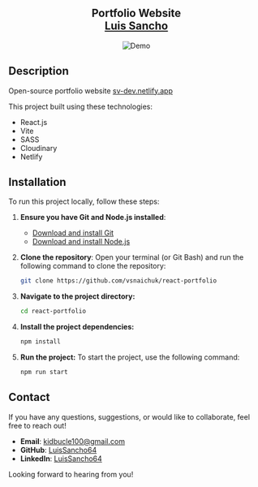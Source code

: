 <h2 align="center">
  Portfolio Website<br/>
  <a href="https://sv-dev.netlify.app/" target="_blank">Luis Sancho</a>
</h2>

<div align="center">
  <img alt="Demo" src="https://res.cloudinary.com/dx6tl6aa2/image/upload/v1727730717/portfolio/promo/promo-2024_jfnfwo.png" />
</div>

## Description

Open-source portfolio website <a href="https://sv-dev.netlify.app/" target="_blank">sv-dev.netlify.app</a> <br/>

This project built using these technologies:

- React.js
- Vite
- SASS
- Cloudinary
- Netlify

## Installation

To run this project locally, follow these steps:

1. **Ensure you have Git and Node.js installed**:

   - [Download and install Git](https://git-scm.com/downloads)
   - [Download and install Node.js](https://nodejs.org/en/download/)

2. **Clone the repository**:
   Open your terminal (or Git Bash) and run the following command to clone the repository:
   ```bash
   git clone https://github.com/vsnaichuk/react-portfolio
   ```
3. **Navigate to the project directory:**

   ```bash
   cd react-portfolio
   ```

4. **Install the project dependencies:**

   ```bash
   npm install
   ```

5. **Run the project:** To start the project, use the following command:
   ```bash
   npm run start
   ```

## Contact

If you have any questions, suggestions, or would like to collaborate, feel free to reach out!

- **Email**: kidbucle100@gmail.com
- **GitHub**: [LuisSancho64](https://github.com/LuisSancho64)
- **LinkedIn**: [LuisSancho64](https://www.linkedin.com/in/luis-sancho-b42323368/)


Looking forward to hearing from you!


